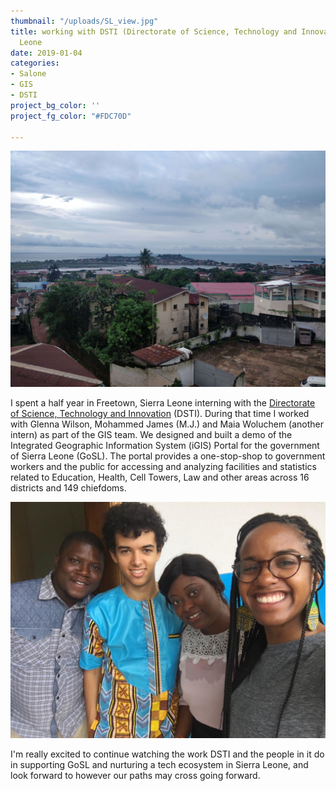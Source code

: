```yaml
---
thumbnail: "/uploads/SL_view.jpg"
title: working with DSTI (Directorate of Science, Technology and Innovation) in Sierra
  Leone
date: 2019-01-04
categories:
- Salone
- GIS
- DSTI
project_bg_color: ''
project_fg_color: "#FDC70D"

---
```

![view of Aberdeen and Wilberforce in Freetown](/uploads/SL_view.jpg "view of Aberdeen and Wilberforce in Freetown")

I spent a half year in Freetown, Sierra Leone interning with the [Directorate of Science, Technology and Innovation](https://www.dsti.gov.sl/) (DSTI). During that time I worked with Glenna Wilson, Mohammed James (M.J.) and Maia Woluchem (another intern) as part of the GIS team. We designed and built a demo of the Integrated Geographic Information System (iGIS) Portal for the government of Sierra Leone (GoSL). The portal provides a one-stop-shop to government workers and the public for accessing and analyzing facilities and statistics related to Education, Health, Cell Towers, Law and other areas across 16 districts and 149 chiefdoms.

![GIS Team](/uploads/img-20190709-wa0012.jpg "GIS Team")

I'm really excited to continue watching the work DSTI and the people in it do in supporting GoSL and nurturing a tech ecosystem in Sierra Leone, and look forward to however our paths may cross going forward.